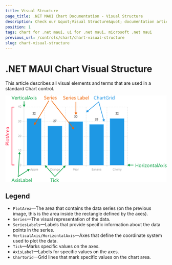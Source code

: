 ```yaml
---
title: Visual Structure
page_title: .NET MAUI Chart Documentation - Visual Structure
description: Check our &quot;Visual Structure&quot; documentation article for Telerik Chart for .NET MAUI.
position: 1
tags: chart for .net maui, ui for .net maui, microsoft .net maui
previous_url: /controls/chart/chart-visual-structure
slug: chart-visual-structure
---
```


# .NET MAUI Chart Visual Structure

This article describes all visual elements and terms that are used in a standard Chart control.

![Chart Visual Structure](images/chart-visual-structure.png "Visual elements of RadChart control")

## Legend

- `PlotArea`&mdash;The area that contains the data series (on the previous image, this is the area inside the rectangle defined by the axes).
- `Series`&mdash;The visual representation of the data.
- `SeriesLabels`&mdash;Labels that provide specific information about the data points in the series.
- `VerticalAxis/HorizontalAxis`&mdash;Axes that define the coordinate system used to plot the data.
- `Tick`&mdash;Marks specific values on the axes.
- `AxisLabel`&mdash;Labels for specific values on the axes.
- `ChartGrid`&mdash;Grid lines that mark specific values on the chart area.
